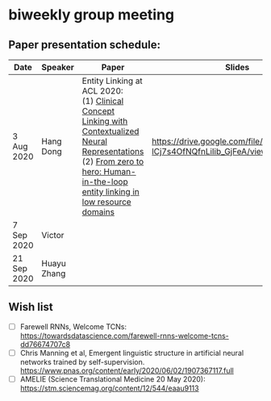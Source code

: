 # biweekly group meeting

## Paper presentation schedule:

| Date       | Speaker   | Paper                                                                                                                                              | Slides |   |
|------------|-----------|----------------------------------------------------------------------------------------------------------------------------------------------------|--------|---|
| 3 Aug 2020 | Hang Dong | Entity Linking at ACL 2020:<br>(1) [Clinical Concept Linking with Contextualized Neural Representations](https://www.aclweb.org/anthology/2020.acl-main.760/)<br>(2) [From zero to hero: Human-in-the-loop entity linking in low resource domains](https://www.aclweb.org/anthology/2020.acl-main.624/) | https://drive.google.com/file/d/1h4MjOoxM-lCj7s4OfNQfnLiIib_GjFeA/view?usp=sharing       |   |
| 7 Sep 2020 |  Victor         |                                                                                                                                                    |        |   |
| 21 Sep 2020  |    Huayu Zhang       |                                                                                                                                                   |        |   |

## Wish list
- [ ] Farewell RNNs, Welcome TCNs: https://towardsdatascience.com/farewell-rnns-welcome-tcns-dd76674707c8 
- [ ] Chris Manning et al, Emergent linguistic structure in artificial neural networks trained by self-supervision. https://www.pnas.org/content/early/2020/06/02/1907367117.full
- [ ] AMELIE (Science Translational Medicine  20 May 2020): https://stm.sciencemag.org/content/12/544/eaau9113

